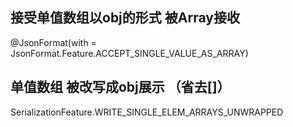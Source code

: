 


## 接受单值数组以obj的形式 被Array接收
@JsonFormat(with = JsonFormat.Feature.ACCEPT_SINGLE_VALUE_AS_ARRAY)


## 单值数组 被改写成obj展示 （省去[]）
SerializationFeature.WRITE_SINGLE_ELEM_ARRAYS_UNWRAPPED 


